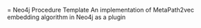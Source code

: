 = Neo4j Procedure Template
An implementation of MetaPath2vec embedding algorithm in Neo4j as a plugin
